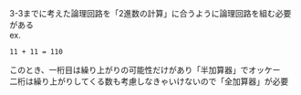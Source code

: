 3-3までに考えた論理回路を「2進数の計算」に合うように論理回路を組む必要がある<br>
ex.<br>
```
11 + 11 = 110
```
このとき、一桁目は繰り上がりの可能性だけがあり「半加算器」でオッケー<br>
二桁は繰り上がりしてくる数も考慮しなきゃいけないので「全加算器」が必要<br>